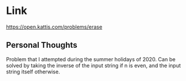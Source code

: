 # Link

https://open.kattis.com/problems/erase

## Personal Thoughts

Problem that I attempted during the summer holidays of 2020. Can be solved by taking the inverse of the input string if n is even, and the input string itself otherwise.

